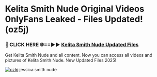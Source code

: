 # Kelita Smith Nude Original Videos 0nlyFans Leaked - Files Updated! (oz5j)

<h3>🔴 CLICK HERE 🌐==►► <a href="https://tinyurl.com/52m3yx9h" rel="nofollow">Kelita Smith Nude Updated Files</a></h3>

Get Kelita Smith Nude and all content. Now you can access all videos and pictures of Kelita Smith Nude. New Updated Files 2025!

[![oz5j](https://i.imgur.com/TnHtlc8.gif)](https://tinyurl.com/52m3yx9h)
jessica smith nude